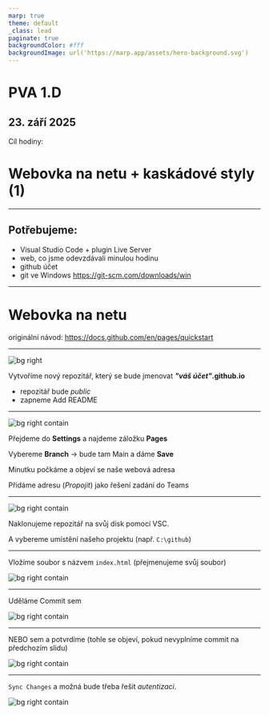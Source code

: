 ```yaml
---
marp: true
theme: default
_class: lead
paginate: true
backgroundColor: #fff
backgroundImage: url('https://marp.app/assets/hero-background.svg')
---
```


# PVA 1.D

## 23. září 2025

Cíl hodiny:

# Webovka na netu + kaskádové styly (1)

---
## Potřebujeme:

- Visual Studio Code + plugin Live Server
- web, co jsme odevzdávali minulou hodinu
- github účet
- git ve Windows https://git-scm.com/downloads/win

---


# <!--fit-->Webovka na netu

originální návod: https://docs.github.com/en/pages/quickstart

---

![bg right](img/gp1.png)



Vytvoříme nový repozitář, který se bude jmenovat ***"váš účet"*.github.io**

- repozitář bude *public*
- zapneme Add README

---

![bg right contain](img/gp2.png)

Přejdeme do **Settings** a najdeme záložku **Pages**

Vybereme **Branch** -> bude tam Main a dáme **Save**

Minutku počkáme a objeví se naše webová adresa

Přidáme adresu (*Propojit*) jako řešení zadání do Teams

---

![bg right contain](img/gp3.png)

Naklonujeme repozitář na svůj disk pomocí VSC.

A vybereme umístění našeho projektu (např. `C:\github`)

---

Vložíme soubor s názvem `index.html` (přejmenujeme svůj soubor)

![bg right contain](img/gp4.png)

---

Uděláme Commit sem

![bg right contain](img/gp5.png)

---

NEBO sem a potvrdíme (tohle se objeví, pokud nevyplníme commit na předchozím slidu)

![bg right contain](img/gp6.png)

---

`Sync Changes` a možná bude třeba řešit *autentizaci*.

![bg right contain](img/gp7.png)


